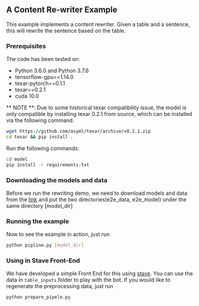 ## A Content Re-writer Example

This example implements a content rewriter. Given a table and a sentence, this
will rewrite the sentence based on the table.

### Prerequisites

The code has been tested on:
 - Python 3.6.0 and Python 3.7.6
 - tensorflow-gpu==1.14.0
 - texar-pytorch==0.1.1
 - texar==0.2.1
 - cuda 10.0

** NOTE **: 
Due to some historical texar compatibility issue, the model is only compatible
by installing texar 0.2.1 from source, which can be installed via the following
command.

```bash
wget https://github.com/asyml/texar/archive/v0.2.1.zip
cd texar && pip install .
```

Run the following commands:

```bash
cd model
pip install -r requirements.txt
``` 

### Downloading the models and data

Before we run the rewriting demo, we need to download models and data from the 
[link](https://drive.google.com/drive/folders/1jNaJ_R_f89G8xbAC8iwe49Yx_Z-LXr0i?usp=sharing) 
and put the two directories(e2e_data, e2e_model) under the same directory [model_dir]

### Running the example

Now to see the example in action, just run

```bash
python pipline.py [model_dir]
```

### Using in Stave Front-End

We have developed a simple Front End for this using [stave](https://github.com/asyml/stave/blob/master/src/plugins/dialogue_box/READEME.md). You can use the data in `table_inputs` folder to play with the bot. If you would like to regenerate the preprocessing data, just run

```bash
python prepare_pipele.py
```
